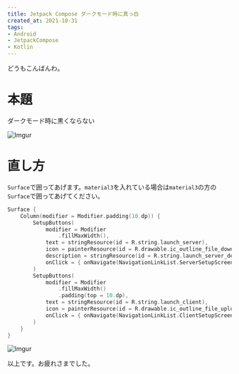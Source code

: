 ```yaml
---
title: Jetpack Compose ダークモード時に真っ白
created_at: 2021-10-31
tags:
- Android
- JetpackCompose
- Kotlin
---
```


どうもこんばんわ。

# 本題
ダークモード時に黒くならない

![Imgur](https://imgur.com/tHm9Hog.png)

# 直し方

`Surface`で囲ってあげます。`material3`を入れている場合は`material3`の方の`Surface`で囲ってあげてください。

```kotlin
Surface {
    Column(modifier = Modifier.padding(10.dp)) {
        SetupButtons(
            modifier = Modifier
                .fillMaxWidth(),
            text = stringResource(id = R.string.launch_server),
            icon = painterResource(id = R.drawable.ic_outline_file_download_24),
            description = stringResource(id = R.string.launch_server_description),
            onClick = { onNavigate(NavigationLinkList.ServerSetupScreen) }
        )
        SetupButtons(
            modifier = Modifier
                .fillMaxWidth()
                .padding(top = 10.dp),
            text = stringResource(id = R.string.launch_client),
            icon = painterResource(id = R.drawable.ic_outline_file_upload_24),
            onClick = { onNavigate(NavigationLinkList.ClientSetupScreen) }
        )
    }
}
```

![Imgur](https://imgur.com/EnBTZRz.png)

以上です。お疲れさまでした。